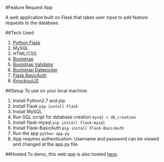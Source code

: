#Feature Request App

A web application built on Flask that takes user input to add feature requests to the database.

##Tech Used
1. [Python Flask](http://flask.pocoo.org/)
2. MySQL
3. HTML/CSS
4. [Bootstrap](http://getbootstrap.com/)
5. [Bootstrap Validator](http://1000hz.github.io/bootstrap-validator/)
6. [Bootstrap Datepicker](https://github.com/eternicode/bootstrap-datepicker/)
7. [Flask BasicAuth](https://github.com/jpvanhal/flask-basicauth)
8. [KnockoutJS](https://github.com/knockout/knockout)

##Setup
To use on your local machine:
1. Install Python2.7 and pip
2. Install Flask
	`pip install Flask`
3. Install MySQL
4. Run SQL script for database creation
	`mysql < db_creation`
5. Install flask-mysql
	`pip install flask-mysql`
6. Install Flask-BasicAuth
	`pip install Flask-BasicAuth`
7. Run the app
	`python app.py`
8. App requires authentication. Username and password can be viewed and changed at the app.py file.

##Hosted
To demo, this web app is also hosted [here](http://ec2-52-24-193-7.us-west-2.compute.amazonaws.com/).